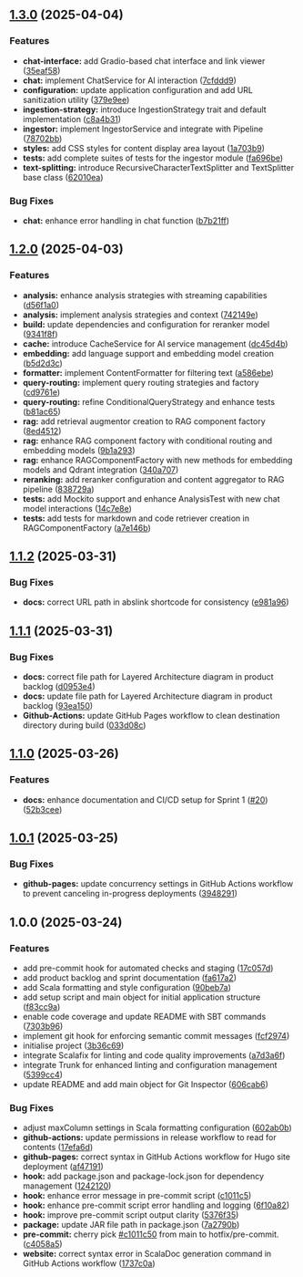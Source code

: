 ## [1.3.0](https://github.com/atomwalk12/PPS-22-git-insp/compare/v1.2.0...v1.3.0) (2025-04-04)

### Features

* **chat-interface:** add Gradio-based chat interface and link viewer ([35eaf58](https://github.com/atomwalk12/PPS-22-git-insp/commit/35eaf5812a2f1c65619a27b731de3a1103fd962a))
* **chat:** implement ChatService for AI interaction ([7cfddd9](https://github.com/atomwalk12/PPS-22-git-insp/commit/7cfddd98d8e786ba63934d21f6bea5941b0b6f0c))
* **configuration:** update application configuration and add URL sanitization utility ([379e9ee](https://github.com/atomwalk12/PPS-22-git-insp/commit/379e9ee3ae568303ac529e683caf6e120664884b))
* **ingestion-strategy:** introduce IngestionStrategy trait and default implementation ([c8a4b31](https://github.com/atomwalk12/PPS-22-git-insp/commit/c8a4b31697134c4aeb37d543b5ee1b1b8662b277))
* **ingestor:** implement IngestorService and integrate with Pipeline ([78702bb](https://github.com/atomwalk12/PPS-22-git-insp/commit/78702bbe72a454e7a8f02d5bb3346b8aaddd1649))
* **styles:** add CSS styles for content display area layout ([1a703b9](https://github.com/atomwalk12/PPS-22-git-insp/commit/1a703b97faa9fe4299dba83b086fec9a5ee5dee2))
* **tests:** add complete suites of tests for the ingestor module ([fa696be](https://github.com/atomwalk12/PPS-22-git-insp/commit/fa696be834bdb27a25b9d606f8f802b14c857711))
* **text-splitting:** introduce RecursiveCharacterTextSplitter and TextSplitter base class ([62010ea](https://github.com/atomwalk12/PPS-22-git-insp/commit/62010ea6dec5d6ca1c5b67fa55b5be2db37341e0))

### Bug Fixes

* **chat:** enhance error handling in chat function ([b7b21ff](https://github.com/atomwalk12/PPS-22-git-insp/commit/b7b21ffe5d6f837d22e95f9cf57e618175c327b0))

## [1.2.0](https://github.com/atomwalk12/PPS-22-git-insp/compare/v1.1.2...v1.2.0) (2025-04-03)

### Features

* **analysis:** enhance analysis strategies with streaming capabilities ([d56f1a0](https://github.com/atomwalk12/PPS-22-git-insp/commit/d56f1a0c0dd36a5a2fb6fa215f33d8b02a52a0d0))
* **analysis:** implement analysis strategies and context ([742149e](https://github.com/atomwalk12/PPS-22-git-insp/commit/742149e3037ee2fe8500aef40cde1d24decaff6a))
* **build:** update dependencies and configuration for reranker model ([9341f8f](https://github.com/atomwalk12/PPS-22-git-insp/commit/9341f8f01b88685589e3d81c4dc979697ffa2055))
* **cache:** introduce CacheService for AI service management ([dc45d4b](https://github.com/atomwalk12/PPS-22-git-insp/commit/dc45d4ba0958d08ab5cfb15cbcc4c18e575899f1))
* **embedding:** add language support and embedding model creation ([b5d2d3c](https://github.com/atomwalk12/PPS-22-git-insp/commit/b5d2d3ca5c0fd82d14bbd4e6fc0135031d60b12a))
* **formatter:** implement ContentFormatter for filtering text ([a586ebe](https://github.com/atomwalk12/PPS-22-git-insp/commit/a586ebe54d80d06f62520c0cf34b0f5bd54af283))
* **query-routing:** implement query routing strategies and factory ([cd9761e](https://github.com/atomwalk12/PPS-22-git-insp/commit/cd9761e404cf7a694869eb55fdbf8dee95596d30))
* **query-routing:** refine ConditionalQueryStrategy and enhance tests ([b81ac65](https://github.com/atomwalk12/PPS-22-git-insp/commit/b81ac65e40b987e51786ab2fa8d779906691e03c))
* **rag:** add retrieval augmentor creation to RAG component factory ([8ed4512](https://github.com/atomwalk12/PPS-22-git-insp/commit/8ed45121dfb89dabffb2cdfff4f124dd1d8ce0e2))
* **rag:** enhance RAG component factory with conditional routing and embedding models ([9b1a293](https://github.com/atomwalk12/PPS-22-git-insp/commit/9b1a293d188131dbb3e33b8b50687757d2794954))
* **rag:** enhance RAGComponentFactory with new methods for embedding models and Qdrant integration ([340a707](https://github.com/atomwalk12/PPS-22-git-insp/commit/340a70769d2005c277faae90080c6bf5f02c1b82))
* **reranking:** add reranker configuration and content aggregator to RAG pipeline ([838729a](https://github.com/atomwalk12/PPS-22-git-insp/commit/838729a39ef45a12376006646436b335f6106ef6))
* **tests:** add Mockito support and enhance AnalysisTest with new chat model interactions ([14c7e8e](https://github.com/atomwalk12/PPS-22-git-insp/commit/14c7e8efae9305fe31b488b62a691a513aac0a72))
* **tests:** add tests for markdown and code retriever creation in RAGComponentFactory ([a7e146b](https://github.com/atomwalk12/PPS-22-git-insp/commit/a7e146b61de797227b9db3c4bcaeb590a77ac95e))

## [1.1.2](https://github.com/atomwalk12/PPS-22-git-insp/compare/v1.1.1...v1.1.2) (2025-03-31)

### Bug Fixes

* **docs:** correct URL path in abslink shortcode for consistency ([e981a96](https://github.com/atomwalk12/PPS-22-git-insp/commit/e981a9697e80be07e11d6af13c324201dea997c6))

## [1.1.1](https://github.com/atomwalk12/PPS-22-git-insp/compare/v1.1.0...v1.1.1) (2025-03-31)

### Bug Fixes

* **docs:** correct file path for Layered Architecture diagram in product backlog ([d0953e4](https://github.com/atomwalk12/PPS-22-git-insp/commit/d0953e4912b948b5855b272bd21ce8a85dea6db6))
* **docs:** update file path for Layered Architecture diagram in product backlog ([93ea150](https://github.com/atomwalk12/PPS-22-git-insp/commit/93ea15004a6d559566ae7c97bb0ecb58594bd11d))
* **Github-Actions:** update GitHub Pages workflow to clean destination directory during build ([033d08c](https://github.com/atomwalk12/PPS-22-git-insp/commit/033d08c6105c8e05e86d5edcd514897b2b6dec55))

## [1.1.0](https://github.com/atomwalk12/PPS-22-git-insp/compare/v1.0.1...v1.1.0) (2025-03-26)

### Features

* **docs:** enhance documentation and CI/CD setup for Sprint 1 ([#20](https://github.com/atomwalk12/PPS-22-git-insp/issues/20)) ([52b3cee](https://github.com/atomwalk12/PPS-22-git-insp/commit/52b3cee5b15ce303262e1f1a1dfde3a5ccabf679))

## [1.0.1](https://github.com/atomwalk12/PPS-22-git-insp/compare/v1.0.0...v1.0.1) (2025-03-25)

### Bug Fixes

* **github-pages:** update concurrency settings in GitHub Actions workflow to prevent canceling in-progress deployments ([3948291](https://github.com/atomwalk12/PPS-22-git-insp/commit/3948291ea1a84af8a67fd6d6a8a0d182940dd94c))

## 1.0.0 (2025-03-24)

### Features

* add pre-commit hook for automated checks and staging ([17c057d](https://github.com/atomwalk12/PPS-22-git-insp/commit/17c057dc89b714658ca99e2b62419ef1aa0370f7))
* add product backlog and sprint documentation ([fa617a2](https://github.com/atomwalk12/PPS-22-git-insp/commit/fa617a25eac774117d5c323429d8a65c283725b7))
* add Scala formatting and style configuration ([90beb7a](https://github.com/atomwalk12/PPS-22-git-insp/commit/90beb7aa333c961c61f5ca81ccb7f18366766a9f))
* add setup script and main object for initial application structure ([f83cc9a](https://github.com/atomwalk12/PPS-22-git-insp/commit/f83cc9aaa8467526f4477dc336b20c23e17cb630))
* enable code coverage and update README with SBT commands ([7303b96](https://github.com/atomwalk12/PPS-22-git-insp/commit/7303b96098aae51b84e5e3537adc3dda3dd9f63a))
* implement git hook for enforcing semantic commit messages ([fcf2974](https://github.com/atomwalk12/PPS-22-git-insp/commit/fcf2974258dcedab4fec5f47bd8bdaf9855ab69c))
* initialise project ([3b36c69](https://github.com/atomwalk12/PPS-22-git-insp/commit/3b36c697ae90e0ca58aa9050cc9fa83968473767))
* integrate Scalafix for linting and code quality improvements ([a7d3a6f](https://github.com/atomwalk12/PPS-22-git-insp/commit/a7d3a6fe95cb90986de708f785a743048403e03d))
* integrate Trunk for enhanced linting and configuration management ([5399cc4](https://github.com/atomwalk12/PPS-22-git-insp/commit/5399cc40d19f7a6a5384cc6331ae926d1f89f23d))
* update README and add main object for Git Inspector ([606cab6](https://github.com/atomwalk12/PPS-22-git-insp/commit/606cab64585ec22dd4aea02acbfd675badd5e8b6))

### Bug Fixes

* adjust maxColumn settings in Scala formatting configuration ([602ab0b](https://github.com/atomwalk12/PPS-22-git-insp/commit/602ab0bd24c0a5c4f86535f70b2b0820737c85a3))
* **github-actions:** update permissions in release workflow to read for contents ([17efa6d](https://github.com/atomwalk12/PPS-22-git-insp/commit/17efa6d91bc5bc54c61af36a5587012b47185e1f))
* **github-pages:** correct syntax in GitHub Actions workflow for Hugo site deployment ([af47191](https://github.com/atomwalk12/PPS-22-git-insp/commit/af47191225d20522dce988d4c810df035f26abf8))
* **hook:** add package.json and package-lock.json for dependency management ([1242120](https://github.com/atomwalk12/PPS-22-git-insp/commit/1242120daffb3c0779792cf46391ab60be77bd8f))
* **hook:** enhance error message in pre-commit script ([c1011c5](https://github.com/atomwalk12/PPS-22-git-insp/commit/c1011c50051c1a4981cf4e5cab673b632d2a08de))
* **hook:** enhance pre-commit script error handling and logging ([6f10a82](https://github.com/atomwalk12/PPS-22-git-insp/commit/6f10a822b243606c5b69dba764e6a111d1ae5172))
* **hook:** improve pre-commit script output clarity ([5376f35](https://github.com/atomwalk12/PPS-22-git-insp/commit/5376f356e9fe1c6276982340235ada253ebb13ef))
* **package:** update JAR file path in package.json ([7a2790b](https://github.com/atomwalk12/PPS-22-git-insp/commit/7a2790b8742385e109db7ced723830d3ca370046))
* **pre-commit:** cherry pick [#c1011c50](https://github.com/atomwalk12/PPS-22-git-insp/issues/c1011c50) from main to hotfix/pre-commit. ([c4058a5](https://github.com/atomwalk12/PPS-22-git-insp/commit/c4058a520ed427d32ef52148059139410e4df08e))
* **website:** correct syntax error in ScalaDoc generation command in GitHub Actions workflow ([1737c0a](https://github.com/atomwalk12/PPS-22-git-insp/commit/1737c0ad4e64110ef94d411d6b8a97cf5b117e35))
